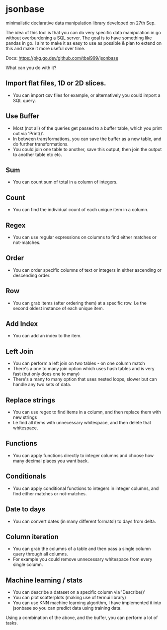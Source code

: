 # jsonbase
minimalistic declarative data manipulation library developed on 27th Sep.

The idea of this tool is that you can do very specific data manipulation in go without overburdening a SQL server.
The goal is to have something like pandas in go.
I aim to make it as easy to use as possible & plan to extend on this and make it more useful over time.

Docs: https://pkg.go.dev/github.com/tbal999/jsonbase


What can you do with it?

## Import flat files, 1D or 2D slices.
- You can import csv files for example, or alternatively you could import a SQL query.

## Use Buffer
- Most (not all) of the queries get passed to a buffer table, which you print out via 'Print()'.
- In between transformations, you can save the buffer as a new table, and do further transformations.
- You could join one table to another, save this output, then join the output to another table etc etc.

## Sum
- You can count sum of total in a column of integers.

## Count
- You can find the individual count of each unique item in a column.

## Regex
- You can use regular expressions on columns to find either matches or not-matches.

## Order 
- You can order specific columns of text or integers in either ascending or descending order.

## Row
- You can grab items (after ordering them) at a specific row. I.e the second oldest instance of each unique item.

## Add Index
- You can add an index to the item.

## Left Join
- You can perform a left join on two tables - on one column match
- There's a one to many join option which uses hash tables and is very fast (but only does one to many)
- There's a many to many option that uses nested loops, slower but can handle any two sets of data.

## Replace strings
- You can use regex to find items in a column, and then replace them with new strings
- I.e find all items with unnecessary whitespace, and then delete that whitespace.

## Functions
- You can apply functions directly to integer columns and choose how many decimal places you want back.

## Conditionals
- You can apply conditional functions to integers in integer columns, and find either matches or not-matches.

## Date to days
- You can convert dates (in many different formats!) to days from delta.

## Column iteration
- You can grab the columns of a table and then pass a single column query through all columns.
- For example you could remove unnecessary whitespace from every single column.

## Machine learning / stats
- You can describe a dataset on a specific column via 'Describe()'
- You can plot scatterplots (making use of termui library)
- You can use KNN machine learning algorithm, I have implemented it into jsonbase so you can predict data using training data.

Using a combination of the above, and the buffer, you can perform a lot of tasks.
